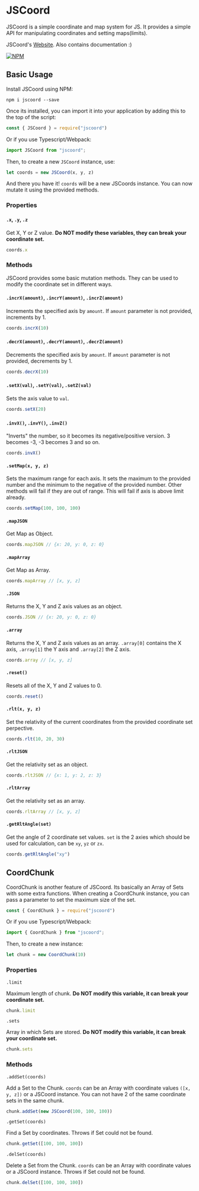 # JSCoord  

JSCoord is a simple coordinate and map system for JS. It provides a simple API for manipulating coordinates and setting maps(limits).  

JSCoord's [Website](https://coord.js.org). Also contains documentation :) 

[![NPM](https://nodei.co/npm/jscoord.png?downloads=true&downloadRank=true&stars=true)](https://nodei.co/npm/jscoord/) 

## Basic Usage  

Install JSCoord using NPM:

```
npm i jscoord --save
```

Once its installed, you can import it into your application by adding this to the top of the script:

```js
const { JSCoord } = require("jscoord")
```

Or if you use Typescript/Webpack:

```ts
import JSCoord from "jscoord";
```

Then, to create a new `JSCoord` instance, use:

```js
let coords = new JSCoord(x, y, z)
```

And there you have it! `coords` will be a new JSCoords instance. You can now mutate it using the provided methods.

### Properties

#### `.x`, `.y`, `.z`

Get X, Y or Z value. **Do NOT modify these variables, they can break your coordinate set.** 

```js
coords.x
```

### Methods

JSCoord provides some basic mutation methods. They can be used to modify the coordinate set in different ways.

#### `.incrX(amount)`, `.incrY(amount)`, `.incrZ(amount)`

Increments the specified axis by `amount`. If `amount` parameter is not provided, increments by 1.

```js
coords.incrX(10)
```

#### `.decrX(amount)`, `.decrY(amount)`, `.decrZ(amount)`

Decrements the specified axis by `amount`. If `amount` parameter is not provided, decrements by 1.

```js
coords.decrX(10)
```

#### `.setX(val)`, `.setY(val)`, `.setZ(val)`

Sets the axis value to `val`.

```js
coords.setX(20)
```

#### `.invX()`, `.invY()`, `.invZ()`

"Inverts" the number, so it becomes its negative/positive version. 3 becomes -3, -3 becomes 3 and so on.

```js
coords.invX()
```

#### `.setMap(x, y, z)`

Sets the maximum range for each axis. It sets the maximum to the provided number and the minimum to the negative of the provided number. Other methods will fail if they are out of range. This will fail if axis is above limit already.

```js
coords.setMap(100, 100, 100)
```

#### `.mapJSON`

Get Map as Object.

```js
coords.mapJSON // {x: 20, y: 0, z: 0}
```

#### `.mapArray`

Get Map as Array.

```js
coords.mapArray // [x, y, z]
```

#### `.JSON`

Returns the X, Y and Z axis values as an object.

```js
coords.JSON // {x: 20, y: 0, z: 0}
```

#### `.array`

Returns the X, Y and Z axis values as an array. `.array[0]` contains the X axis, `.array[1]` the Y axis and `.array[2]` the Z axis.

```js
coords.array // [x, y, z]
```

#### `.reset()`

Resets all of the X, Y and Z values to 0.

```js
coords.reset()
```

#### `.rlt(x, y, z)`

Set the relativity of the current coordinates from the provided coordinate set perpective.

```js
coords.rlt(10, 20, 30)
```

#### `.rltJSON`

Get the relativity set as an object.

```js
coords.rltJSON // {x: 1, y: 2, z: 3}
```

#### `.rltArray`

Get the relativity set as an array.

```js
coords.rltArray // [x, y, z]
```

#### `.getRltAngle(set)`

Get the angle of 2 coordinate set values. `set` is the 2 axies which should be used for calculation, can be `xy`, `yz` or `zx`.

```js
coords.getRltAngle("xy")
```

## CoordChunk

CoordChunk is another feature of JSCoord. Its basically an Array of Sets with some extra functions. When creating a CoordChunk instance, you can pass a parameter to set the maximum size of the set.

```js
const { CoordChunk } = require("jscoord")
```

Or if you use Typescript/Webpack:

```ts
import { CoordChunk } from "jscoord";
```

Then, to create a new instance: 

```js
let chunk = new CoordChunk(10)
```

### Properties

`.limit`

Maximum length of chunk. **Do NOT modify this variable, it can break your coordinate set.**

```js
chunk.limit
```

`.sets`

Array in which Sets are stored. **Do NOT modify this variable, it can break your coordinate set.**

```js
chunk.sets
```

### Methods

`.addSet(coords)`

Add a Set to the Chunk. `coords` can be an Array with coordinate values `([x, y, z])` or a JSCoord instance. You can not have 2 of the same coordinate sets in the same chunk.

```js
chunk.addSet(new JSCoord(100, 100, 100))
```

`.getSet(coords)`

Find a Set by coordinates. Throws if Set could not be found.

```js
chunk.getSet([100, 100, 100])
```

`.delSet(coords)`

Delete a Set from the Chunk. `coords` can be an Array with coordinate values or a JSCoord instance. Throws if Set could not be found.

```js
chunk.delSet([100, 100, 100])
```


